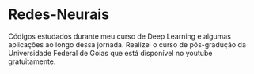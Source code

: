 # Redes-Neurais
 Códigos estudados durante meu curso de Deep Learning e algumas aplicações ao longo dessa jornada.
Realizei o curso de pós-gradução da Universidade Federal de Goias que está disponível no youtube gratuitamente.